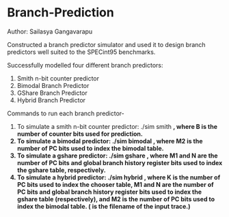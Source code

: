 # Branch-Prediction

Author: Sailasya Gangavarapu

Constructed a branch predictor simulator and used it to design branch predictors well suited to the SPECint95 benchmarks.

  
Successfully modelled four different branch predictors:
  1. Smith n-bit counter predictor
  2. Bimodal Branch Predictor
  3. GShare Branch Predictor
  4. Hybrid Branch Predictor
  
Commands to run each branch predictor-

  1. To simulate a smith n-bit counter predictor: ./sim smith <B> <tracefile>, where B is the number of counter bits used for prediction.
  2. To simulate a bimodal predictor: ./sim bimodal <M2> <tracefile>, where M2 is the number of PC bits used to index the bimodal table.
  3. To simulate a gshare predictor: ./sim gshare <M1> <N> <tracefile>, where M1 and N are the number of PC bits and global branch history register bits used to 
     index the gshare table, respectively.
  4. To simulate a hybrid predictor: ./sim hybrid <K> <M1> <N> <M2> <tracefile>, where K is the number of PC bits used to index the chooser table, M1 
     and N are the number of PC bits and global branch history register bits used to index the gshare table (respectively), and M2 is the number of PC bits used to index      the bimodal table.
  (<tracefile> is the filename of the input trace.)
